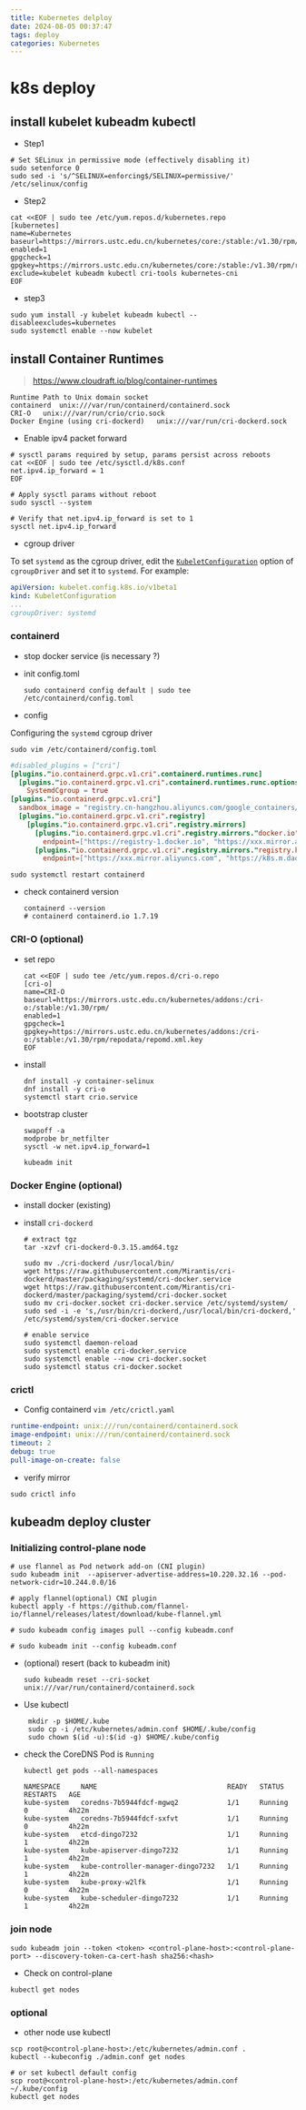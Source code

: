 ```yaml
---
title: Kubernetes delploy
date: 2024-08-05 00:37:47
tags: deploy
categories: Kubernetes
---
```


# k8s deploy

## install kubelet kubeadm kubectl

- Step1

```shell
# Set SELinux in permissive mode (effectively disabling it)
sudo setenforce 0
sudo sed -i 's/^SELINUX=enforcing$/SELINUX=permissive/' /etc/selinux/config
```

- Step2

```shell
cat <<EOF | sudo tee /etc/yum.repos.d/kubernetes.repo
[kubernetes]
name=Kubernetes
baseurl=https://mirrors.ustc.edu.cn/kubernetes/core:/stable:/v1.30/rpm/
enabled=1
gpgcheck=1
gpgkey=https://mirrors.ustc.edu.cn/kubernetes/core:/stable:/v1.30/rpm/repodata/repomd.xml.key
exclude=kubelet kubeadm kubectl cri-tools kubernetes-cni
EOF
```

- step3

```shell
sudo yum install -y kubelet kubeadm kubectl --disableexcludes=kubernetes
sudo systemctl enable --now kubelet
```

## install Container Runtimes

> https://www.cloudraft.io/blog/container-runtimes

```
Runtime	Path to Unix domain socket
containerd	unix:///var/run/containerd/containerd.sock
CRI-O	unix:///var/run/crio/crio.sock
Docker Engine (using cri-dockerd)	unix:///var/run/cri-dockerd.sock
```

- Enable ipv4 packet forward

```shell
# sysctl params required by setup, params persist across reboots
cat <<EOF | sudo tee /etc/sysctl.d/k8s.conf
net.ipv4.ip_forward = 1
EOF

# Apply sysctl params without reboot
sudo sysctl --system

# Verify that net.ipv4.ip_forward is set to 1
sysctl net.ipv4.ip_forward
```

- cgroup driver

To set `systemd` as the cgroup driver, edit the [`KubeletConfiguration`](https://kubernetes.io/docs/tasks/administer-cluster/kubelet-config-file/) option of `cgroupDriver` and set it to `systemd`. For example:

```yaml
apiVersion: kubelet.config.k8s.io/v1beta1
kind: KubeletConfiguration
...
cgroupDriver: systemd
```

### containerd

- stop docker service (is necessary ?) 

- init config.toml

  ```shell
  sudo containerd config default | sudo tee /etc/containerd/config.toml
  ```

- config 

Configuring the `systemd` cgroup driver

`sudo vim /etc/containerd/config.toml`

```toml
#disabled_plugins = ["cri"]
[plugins."io.containerd.grpc.v1.cri".containerd.runtimes.runc]
  [plugins."io.containerd.grpc.v1.cri".containerd.runtimes.runc.options]
    SystemdCgroup = true
[plugins."io.containerd.grpc.v1.cri"]
  sandbox_image = "registry.cn-hangzhou.aliyuncs.com/google_containers/pause:3.9"
  [plugins."io.containerd.grpc.v1.cri".registry]	
    [plugins."io.containerd.grpc.v1.cri".registry.mirrors]
      [plugins."io.containerd.grpc.v1.cri".registry.mirrors."docker.io"]
        endpoint=["https://registry-1.docker.io", "https://xxx.mirror.aliyuncs.com"]
      [plugins."io.containerd.grpc.v1.cri".registry.mirrors."registry.k8s.io"]
        endpoint=["https://xxx.mirror.aliyuncs.com", "https://k8s.m.daocloud.io", "https://docker.mirrors.ustc.edu.cn","https://hub-mirror.c.163.com"]
```

`sudo systemctl restart containerd`

- check containerd version

  ```shell
  containerd --version
  # containerd containerd.io 1.7.19 
  ```

### CRI-O (optional)

- set repo

  ```shell
  cat <<EOF | sudo tee /etc/yum.repos.d/cri-o.repo
  [cri-o]
  name=CRI-O
  baseurl=https://mirrors.ustc.edu.cn/kubernetes/addons:/cri-o:/stable:/v1.30/rpm/
  enabled=1
  gpgcheck=1
  gpgkey=https://mirrors.ustc.edu.cn/kubernetes/addons:/cri-o:/stable:/v1.30/rpm/repodata/repomd.xml.key
  EOF
  ```

- install

  ```shell
  dnf install -y container-selinux
  dnf install -y cri-o
  systemctl start crio.service
  ```

- bootstrap cluster

  ```shell
  swapoff -a
  modprobe br_netfilter
  sysctl -w net.ipv4.ip_forward=1
  
  kubeadm init
  ```

### Docker Engine (optional)

- install docker (existing)

- install `cri-dockerd`

  ```shell
  # extract tgz
  tar -xzvf cri-dockerd-0.3.15.amd64.tgz
  
  sudo mv ./cri-dockerd /usr/local/bin/
  wget https://raw.githubusercontent.com/Mirantis/cri-dockerd/master/packaging/systemd/cri-docker.service
  wget https://raw.githubusercontent.com/Mirantis/cri-dockerd/master/packaging/systemd/cri-docker.socket
  sudo mv cri-docker.socket cri-docker.service /etc/systemd/system/
  sudo sed -i -e 's,/usr/bin/cri-dockerd,/usr/local/bin/cri-dockerd,' /etc/systemd/system/cri-docker.service
  
  # enable service
  sudo systemctl daemon-reload
  sudo systemctl enable cri-docker.service
  sudo systemctl enable --now cri-docker.socket
  sudo systemctl status cri-docker.socket
  ```

### crictl

- Config containerd `vim /etc/crictl.yaml`

```yaml
runtime-endpoint: unix:///run/containerd/containerd.sock
image-endpoint: unix:///run/containerd/containerd.sock
timeout: 2
debug: true
pull-image-on-create: false
```

- verify mirror

```shell
sudo crictl info
```

## kubeadm deploy cluster

### Initializing  control-plane node

```shell
# use flannel as Pod network add-on (CNI plugin)
sudo kubeadm init  --apiserver-advertise-address=10.220.32.16 --pod-network-cidr=10.244.0.0/16  

# apply flannel(optional) CNI plugin 
kubectl apply -f https://github.com/flannel-io/flannel/releases/latest/download/kube-flannel.yml

# sudo kubeadm config images pull --config kubeadm.conf

# sudo kubeadm init --config kubeadm.conf
```

- (optional) resert (back to kubeadm init)

  ```shell
  sudo kubeadm reset --cri-socket unix:///var/run/containerd/containerd.sock
  ```

- Use kubectl

  ```shell
   mkdir -p $HOME/.kube
   sudo cp -i /etc/kubernetes/admin.conf $HOME/.kube/config
   sudo chown $(id -u):$(id -g) $HOME/.kube/config
  ```

- check the CoreDNS Pod is `Running`

  ```shell
  kubectl get pods --all-namespaces
  
  NAMESPACE     NAME                                READY   STATUS    RESTARTS   AGE
  kube-system   coredns-7b5944fdcf-mgwq2            1/1     Running   0          4h22m
  kube-system   coredns-7b5944fdcf-sxfvt            1/1     Running   0          4h22m
  kube-system   etcd-dingo7232                      1/1     Running   1          4h22m
  kube-system   kube-apiserver-dingo7232            1/1     Running   1          4h22m
  kube-system   kube-controller-manager-dingo7232   1/1     Running   1          4h22m
  kube-system   kube-proxy-w2lfk                    1/1     Running   0          4h22m
  kube-system   kube-scheduler-dingo7232            1/1     Running   1          4h22m
  ```

### join node

```shell
sudo kubeadm join --token <token> <control-plane-host>:<control-plane-port> --discovery-token-ca-cert-hash sha256:<hash>
```

- Check on control-plane

```shell
kubectl get nodes
```

### optional

- other node use kubectl

```shell
scp root@<control-plane-host>:/etc/kubernetes/admin.conf .
kubectl --kubeconfig ./admin.conf get nodes

# or set kubectl default config
scp root@<control-plane-host>:/etc/kubernetes/admin.conf ~/.kube/config
kubectl get nodes
```


